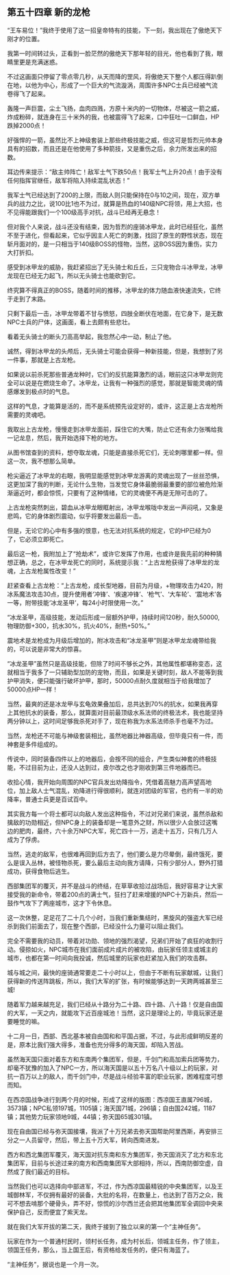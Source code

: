 ## 第五十四章 新的龙枪

“王车易位！”我终于使用了这一招皇帝特有的技能，下一刻，我出现在了傲绝天下刚才的位置。

我第一时间转过头，正看到一脸茫然的傲绝天下那年轻的目光，他也看到了我，眼睛里更是充满迷惑。

不过这画面只停留了零点零几秒，从天而降的罡风，将傲绝天下整个人都压得趴倒在地，以他为中心，形成了一个巨大的气流漩涡，周围许多NPC士兵已经被气流卷得飞了起来。

轰隆一声巨震，尘土飞扬，血肉四溅，方原十米内的一切物体，尽被这一箭之威，炸成粉碎，就连身在三十米外的我，也被震得飞了起来，口中狂吐一口鲜血，HP跌掉2000点！

好强悍的一箭，虽然比不上神级套装上那些终极技能之威，但这可是哲烈元帅本身具有的招数，而且还是在他使用了多种箭技，又是重伤之后，余力所发出来的招数。

耳边传来提示：“敌主帅阵亡！敌军士气下跌50点！我军士气上升20点！由于没有任何指挥官继任，敌军将陷入持续混乱状态！”

我军士气已经达到了200的上限，而敌人则只能保持在0与10之间，现在，双方单兵的战力之比，说100比1也不为过，就算是热血的140级NPC将领，用上大招，也不见得能跟我们一个100级高手对抗，战斗已经再无悬念！

但对我个人来说，战斗还没有结束，因为哲烈的座骑冰甲龙，此时已经狂化，虽然不至于进化，但看起来，它似乎因主人死亡的刺激，找回了原生的野性状态，现在斩月面对的，是一只相当于140级BOSS的怪物，当然，这BOSS因为重伤，实力大打折扣。

感受到冰甲龙的威胁，我赶紧招出了无头骑士和丘丘，三只宠物合斗冰甲龙，冰甲龙现在已经无力起飞，所以无头骑士也能砍到它。

终究算不得真正的BOSS，随着时间的推移，冰甲龙的体力随血液快速流失，它终于走到了末路。

只剩下最后一击，冰甲龙带着不甘与愤怒，四肢全断伏在地面，在它身下，是无数NPC士兵的尸体，这画面，看上去颇有些悲壮。

看着无头骑士的断头刀高高举起，我忽然心中一动，制止了他。

诚然，得到冰甲龙的头颅后，无头骑士可能会获得一种新技能，但是，我想到了另一件事，那就是上古龙枪。

如果说以前杀死那些普通龙种时，它们的反抗能算激烈的话，眼前这只冰甲龙则完全可以说是在燃烧生命了。冰甲龙，让我有一种强烈的感觉，那就是智能灵魂的情感爆发到极点时的气息。

这样的气息，才能算是活的，而不是系统预先设定好的，或许，这正是上古龙枪所需要的灵魂吧。

我取出上古龙枪，慢慢走到冰甲龙面前，踩住它的大嘴，防止它还有余力张嘴给我一记龙息，然后，我开始选择下枪的地方。

从图书馆查到的资料，想夺取龙魂，只能是直接杀死它们，无论刺哪里都一样。但这一次，我不想那么简单。

枪尖逼近了冰甲龙的右眼，我明显能感觉到冰甲龙游离的灵魂出现了一丝丝恐惧，这更加深了我的判断，无论什么生物，当发觉它身体最脆弱最重要的部位被危险渐渐逼近时，都会惊慌，只要有了这种情绪，它的灵魂便不再是无隙可击的了。

上古龙枪突然刺出，碧血从冰甲龙眼眶射出，冰甲龙喉咙中发出一声闷吼，又象是悲鸣，它的身体剧烈震动，似乎将要发出最后一击。

但是，无论它的心中有多强的恨意，也无法对抗系统的规定，它的HP已经为0了，它必须立即死亡。

最后这一枪，我附加上了“抢劫术”，或许它发挥了作用，也或许是我先前的种种猜想正确，总之，在冰甲龙死亡的同时，系统提示我：“上古龙枪获得了冰甲龙的龙魂，上古龙枪属性改变！”

赶紧查看上古龙枪：“上古龙枪，成长型地器，目前为月级，+物理攻击力420，附冰系魔法攻击30点，提升使用者‘冲锋’、‘疾速冲锋’、‘枪气’、‘大车轮’、‘震地术’各一等，附带技能‘冰龙圣甲’，每24小时限使用一次。”

“冰龙圣甲，高级技能，发动后形成一层额外护甲，持续时间120秒，耐久50000,物理防御+300，抗水30%，抗火40%，耐热+50%。”

震地术是龙枪成为月级后增加的，附冰攻击和“冰龙圣甲”则是冰甲龙龙魂带给我的，可以说是非常大的惊喜。

“冰龙圣甲”虽然只是高级技能，但除了时间不够长之外，其他属性都堪称变态，这就相当于我多了一只辅助型加防的宠物，而且，如果是关键时刻，敌人不能等到我护甲消失，便只能强行破坏护甲，那时，50000点耐久度就相当于给我增加了50000点HP一样！

当然，最爽的还是冰龙甲与玄龟效果叠加后，总共达到70%的抗水，如果我再穿上其他抗水的装备，那么，就算面对目前最顶级水系法师的终极法术，我也能坚持两分钟以上，这时间足够我杀死对手了，现在称我为水系法师杀手也毫不为过。

当然，龙枪还不可能与神级套装相比，虽然地器比神器高级，但毕竟只有一件，而神套是多件组成的。

传说中，同时装备四件以上的地器后，会按不同的组合，产生类似神套的终极技能，不过目前为止，还没人达到过，皮尔改之也才刚收到第三件地器而已。

收拾心情，我开始向周围的NPC官兵发出劝降指令，凭借着高魅力高声望高地位，加上敌人士气混乱，劝降进行得很顺利，就连对团级的军官，也约有一半的劝降率，普通士兵更是百试百中。

其实我方每一个将士都可以向敌人发出这种指令，不过对兄弟们来说，虽然杀敌和擒敌的功勋相近，但NPC身上的装备却是一笔意外之财，所以很少人会放过这嘴边的肥肉，最终，六十余万NPC大军，死亡四十一万，逃走十五万，只有几万人成为了俘虏。

当然，逃走的敌军，也很难再回到后方去了，他们要么是力尽晕倒，最终饿死，要么是误入丛林，被怪物杀死，要么最后主动向我方请降，只有少部分人，野外打猎成功，获得食物后逃生。

西部集团军的覆灭，并不是战斗的终结，在草草收拾过战场后，我好容易才让大家接受我的新命令，带着200点的满士气，狂扫了赶来增援的NPC十万新兵，然后一鼓作气攻下了两座城市，这才下令休息。

这一次休整，足足花了二十几个小时，当我们重新集结时，黑旋风的强盗大军已经杀到我们前面去了，现在整个西部，已经没什么力量可以阻止我们。

完全不需要我的动员，带着对功勋、领地的强烈渴望，兄弟们开始了疯狂的收割行动。侵掠如火，NPC城市在我们面前成片成片的被攻陷，由玩家任领主或城主的城市，也都在第一时间向我投诚，然后城里的玩家也赶紧加入我们的攻击群。

城与城之间，最快的座骑通常要走二十小时以上，但由于不断有玩家献城，让我们获得新的传送阵跳板，所以，我们大军的扩张，有时候能够达到一天跨两城甚至三城!

随着军力越来越充足，我们已经从十路分为二十路、四十路、八十路！仅是自由国的大军，一天之内，就能攻下近百座城池！当然，这只是理论上的，毕竟玩家还是要睡觉的嘛。

十二月一日，西部、西北基本被自由国和和平国占据，不过，与此形成鲜明反差的是，原本比我们强大得多，准备也充分得多的海天国，却陷入苦战。

虽然海天国只面对着东方和东南两个集团军，但是，千剑门和高加索兵团等势力，却毫不犹豫的加入了NPC一方，所以海天国是以五十万名八十级以上的玩家，对抗一百万以上的敌人，而千剑门中，尽是战斗经验丰富的职业玩家，困难程度可想而知。

在西凉国战争进行到两个月的时候，形成了这样的版图：西凉国王直属796城，3573镇；NPC私领197城，1105镇；海天国71城，296镇；自由国242城，1187镇；其他势力玩家领地9城，44镇；弥天国65城301镇。

现在自由国已经与弥天国接壤，我派了十万兄弟去弥天国帮助阿里西斯，再安排三分之一人员留守，然后，带上五十万大军，转向西南进发。

西方和西北集团军覆灭，海天国对抗东南和东方集团军，弥天国消灭了北方和东北集团军，目前与长途过来的南方和西南集团军大部相持，所以，西南防御空虚，自然成了我们最近的目标。

当然我们也可以选择向中部进军，不过，作为西凉国最精锐的中央集团军，以及王城御林军，不仅拥有最好的装备，大批的名将，在数量上，也达到了百万之众，我可不想去啃那个硬骨头，弄不好，惊慌的沙尔西兰还会把其他集团军全调回中央来保护自己，反而便宜了紫天龙。

就在我们大军开拔的第二天，我终于接到了独立以来的第一个“主神任务”。

玩家在作为一个普通村民时，领村长任务，成为村长后，领城主任务，作了领主，领国王任务，那么，当上国王后，有资格给发任务的，便只有海蓝了。

“主神任务”，据说也是一个月一次。

